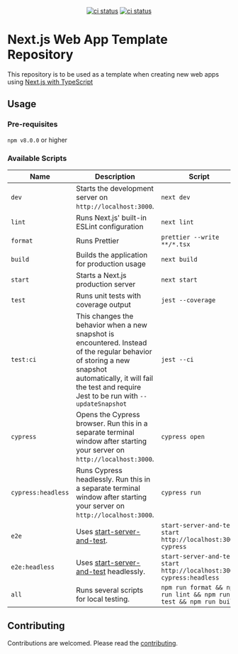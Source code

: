 <p align="center">
  <a href="https://github.com/crs-k/next-web-app-template/actions"><img alt="ci status" src="https://github.com/crs-k/next-web-app-template/actions/workflows/ci.yml/badge.svg"></a>
  <a href="https://github.com/crs-k/next-web-app-template/actions"><img alt="ci status" src="https://github.com/crs-k/next-web-app-template/actions/workflows/codeql-analysis.yml/badge.svg"></a>
</p>

# Next.js Web App Template Repository

This repository is to be used as a template when creating new web apps using [Next.js with TypeScript](https://github.com/vercel/next.js/blob/canary/docs/basic-features/typescript.md)

## Usage

### Pre-requisites
`npm v8.0.0` or higher

### Available Scripts
| Name | Description | Script |
| ---- | ----------- | ------ |
| `dev` | Starts the development server on `http://localhost:3000`. | `next dev` |
| `lint` | Runs Next.js' built-in ESLint configuration | `next lint` |
| `format` | Runs Prettier | `prettier --write **/*.tsx` |
| `build` | Builds the application for production usage | `next build` |
| `start` | Starts a Next.js production server | `next start` |
| `test` | Runs unit tests with coverage output | `jest --coverage` |
| `test:ci` | This changes the behavior when a new snapshot is encountered. Instead of the regular behavior of storing a new snapshot automatically, it will fail the test and require Jest to be run with `--updateSnapshot` | `jest --ci` |
| `cypress` | Opens the Cypress browser. Run this in a separate terminal window after starting your server on `http://localhost:3000`. | `cypress open` |
| `cypress:headless` | Runs Cypress headlessly. Run this in a separate terminal window after starting your server on `http://localhost:3000`. | `cypress run` |
| `e2e` | Uses [start-server-and-test](https://www.npmjs.com/package/start-server-and-test). | `start-server-and-test start http://localhost:3000 cypress` |
| `e2e:headless` | Uses [start-server-and-test](https://www.npmjs.com/package/start-server-and-test) headlessly. | `start-server-and-test start http://localhost:3000 cypress:headless` |    
| `all` | Runs several scripts for local testing. | `npm run format && npm run lint && npm run test && npm run build` |

## Contributing
Contributions are welcomed. Please read the [contributing](https://github.com/crs-k/next-web-app-template/blob/main/CONTRIBUTING.md).
